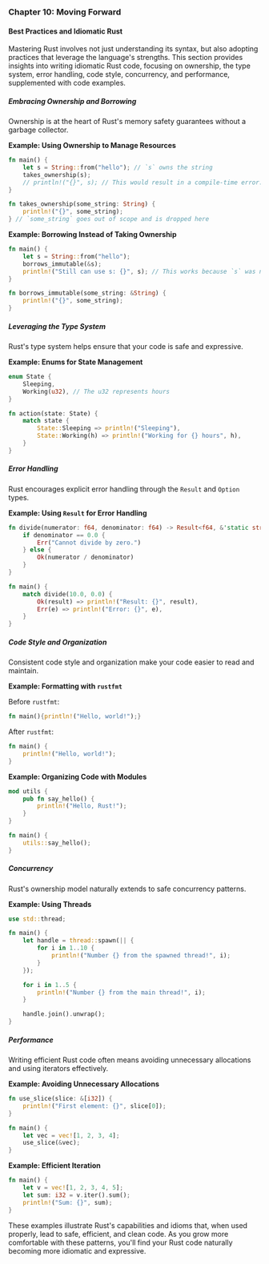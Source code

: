 ### Chapter 10: Moving Forward

#### Best Practices and Idiomatic Rust

Mastering Rust involves not just understanding its syntax, but also adopting practices that leverage the language's strengths. This section provides insights into writing idiomatic Rust code, focusing on ownership, the type system, error handling, code style, concurrency, and performance, supplemented with code examples.

##### Embracing Ownership and Borrowing

Ownership is at the heart of Rust's memory safety guarantees without a garbage collector.

**Example: Using Ownership to Manage Resources**

```rust
fn main() {
    let s = String::from("hello"); // `s` owns the string
    takes_ownership(s);
    // println!("{}", s); // This would result in a compile-time error: value borrowed here after move
}

fn takes_ownership(some_string: String) {
    println!("{}", some_string);
} // `some_string` goes out of scope and is dropped here
```

**Example: Borrowing Instead of Taking Ownership**

```rust
fn main() {
    let s = String::from("hello");
    borrows_immutable(&s);
    println!("Still can use s: {}", s); // This works because `s` was not moved, just borrowed
}

fn borrows_immutable(some_string: &String) {
    println!("{}", some_string);
}
```

##### Leveraging the Type System

Rust's type system helps ensure that your code is safe and expressive.

**Example: Enums for State Management**

```rust
enum State {
    Sleeping,
    Working(u32), // The u32 represents hours
}

fn action(state: State) {
    match state {
        State::Sleeping => println!("Sleeping"),
        State::Working(h) => println!("Working for {} hours", h),
    }
}
```

##### Error Handling

Rust encourages explicit error handling through the `Result` and `Option` types.

**Example: Using `Result` for Error Handling**

```rust
fn divide(numerator: f64, denominator: f64) -> Result<f64, &'static str> {
    if denominator == 0.0 {
        Err("Cannot divide by zero.")
    } else {
        Ok(numerator / denominator)
    }
}

fn main() {
    match divide(10.0, 0.0) {
        Ok(result) => println!("Result: {}", result),
        Err(e) => println!("Error: {}", e),
    }
}
```

##### Code Style and Organization

Consistent code style and organization make your code easier to read and maintain.

**Example: Formatting with `rustfmt`**

Before `rustfmt`:

```rust
fn main(){println!("Hello, world!");}
```

After `rustfmt`:

```rust
fn main() {
    println!("Hello, world!");
}
```

**Example: Organizing Code with Modules**

```rust
mod utils {
    pub fn say_hello() {
        println!("Hello, Rust!");
    }
}

fn main() {
    utils::say_hello();
}
```

##### Concurrency

Rust's ownership model naturally extends to safe concurrency patterns.

**Example: Using Threads**

```rust
use std::thread;

fn main() {
    let handle = thread::spawn(|| {
        for i in 1..10 {
            println!("Number {} from the spawned thread!", i);
        }
    });

    for i in 1..5 {
        println!("Number {} from the main thread!", i);
    }

    handle.join().unwrap();
}
```

##### Performance

Writing efficient Rust code often means avoiding unnecessary allocations and using iterators effectively.

**Example: Avoiding Unnecessary Allocations**

```rust
fn use_slice(slice: &[i32]) {
    println!("First element: {}", slice[0]);
}

fn main() {
    let vec = vec![1, 2, 3, 4];
    use_slice(&vec);
}
```

**Example: Efficient Iteration**

```rust
fn main() {
    let v = vec![1, 2, 3, 4, 5];
    let sum: i32 = v.iter().sum();
    println!("Sum: {}", sum);
}
```

These examples illustrate Rust's capabilities and idioms that, when used properly, lead to safe, efficient, and clean code. As you grow more comfortable with these patterns, you'll find your Rust code naturally becoming more idiomatic and expressive.